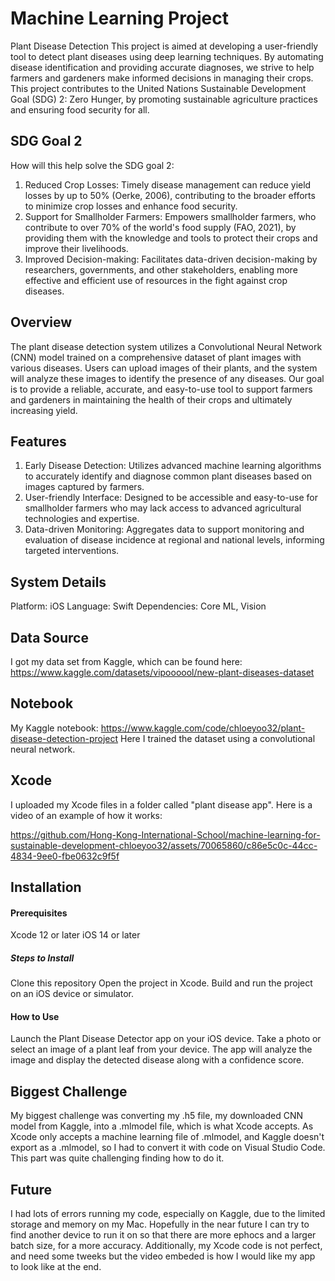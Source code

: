 # Machine Learning Project
Plant Disease Detection
This project is aimed at developing a user-friendly tool to detect plant diseases using deep learning techniques. By automating disease identification and providing accurate diagnoses, we strive to help farmers and gardeners make informed decisions in managing their crops. This project contributes to the United Nations Sustainable Development Goal (SDG) 2: Zero Hunger, by promoting sustainable agriculture practices and ensuring food security for all.

## SDG Goal 2
How will this help solve the SDG goal 2:
1. Reduced Crop Losses: Timely disease management can reduce yield losses by up to 50% (Oerke, 2006), contributing to the broader efforts to minimize crop losses and enhance food security.
2. Support for Smallholder Farmers: Empowers smallholder farmers, who contribute to over 70% of the world's food supply (FAO, 2021), by providing them with the knowledge and tools to protect their crops and improve their livelihoods.
3. Improved Decision-making: Facilitates data-driven decision-making by researchers, governments, and other stakeholders, enabling more effective and efficient use of resources in the fight against crop diseases.

## Overview
The plant disease detection system utilizes a Convolutional Neural Network (CNN) model trained on a comprehensive dataset of plant images with various diseases. Users can upload images of their plants, and the system will analyze these images to identify the presence of any diseases. Our goal is to provide a reliable, accurate, and easy-to-use tool to support farmers and gardeners in maintaining the health of their crops and ultimately increasing yield.

## Features
1. Early Disease Detection: Utilizes advanced machine learning algorithms to accurately identify and diagnose common plant diseases based on images captured by farmers.
2. User-friendly Interface: Designed to be accessible and easy-to-use for smallholder farmers who may lack access to advanced agricultural technologies and expertise.
3. Data-driven Monitoring: Aggregates data to support monitoring and evaluation of disease incidence at regional and national levels, informing targeted interventions.

## System Details
Platform: iOS
Language: Swift
Dependencies: Core ML, Vision

## Data Source
I got my data set from Kaggle, which can be found here: https://www.kaggle.com/datasets/vipoooool/new-plant-diseases-dataset

## Notebook
My Kaggle notebook: https://www.kaggle.com/code/chloeyoo32/plant-disease-detection-project
Here I trained the dataset using a convolutional neural network. 

## Xcode
I uploaded my Xcode files in a folder called "plant disease app".
Here is a video of an example of how it works:

https://github.com/Hong-Kong-International-School/machine-learning-for-sustainable-development-chloeyoo32/assets/70065860/c86e5c0c-44cc-4834-9ee0-fbe0632c9f5f

## Installation
#### Prerequisites
Xcode 12 or later
iOS 14 or later
##### Steps to Install
Clone this repository
Open the project in Xcode.
Build and run the project on an iOS device or simulator.
#### How to Use
Launch the Plant Disease Detector app on your iOS device.
Take a photo or select an image of a plant leaf from your device.
The app will analyze the image and display the detected disease along with a confidence score.

## Biggest Challenge
My biggest challenge was converting my .h5 file, my downloaded CNN model from Kaggle, into a .mlmodel file, which is what Xcode accepts. As Xcode only accepts a machine learning file of .mlmodel, and Kaggle doesn't export as a .mlmodel, so I had to convert it with code on Visual Studio Code. This part was quite challenging finding how to do it.

## Future
I had lots of errors running my code, especially on Kaggle, due to the limited storage and memory on my Mac. Hopefully in the near future I can try to find another device to run it on so that there are more ephocs and a larger batch size, for a more accuracy. Additionally, my Xcode code is not perfect, and need some tweeks but the video embeded is how I would like my app to look like at the end.



